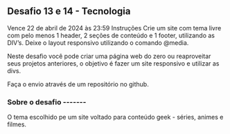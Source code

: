 ## Desafio 13 e 14 - Tecnologia

<p>Vence 22 de abril de 2024 às 23:59
Instruções
Crie um site com tema livre com pelo menos 1 header, 2 seções de conteúdo e 1 footer, utilizando as DIV’s. 
Deixe o layout responsivo utilizando o comando @media.</p>
<p>Neste desafio você pode criar uma página web do zero ou reaproveitar seus projetos anteriores, o objetivo é fazer um site responsivo e utilizar as divs.</p>

Faça o envio através de um repositório no github.

### Sobre o desafio -------

O tema escolhido pe um site voltado para conteúdo geek - séries, animes e filmes.
